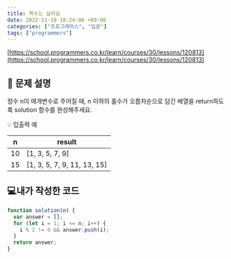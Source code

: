 ```yaml
---
title: 짝수는 싫어요
date: 2022-11-10 18:24:00 +09:00
categories: ["프로그래머스", "입문"]
tags: ["programmers"]
---
```


[https://school.programmers.co.kr/learn/courses/30/lessons/120813](https://school.programmers.co.kr/learn/courses/30/lessons/120813)

## 📔 문제 설명

정수 n이 매개변수로 주어질 때, n 이하의 홀수가 오름차순으로 담긴 배열을 return하도록 solution 함수를 완성해주세요.

💡 입출력 예

| n   | result                      |
| --- | --------------------------- |
| 10  | [1, 3, 5, 7, 9]             |
| 15  | [1, 3, 5, 7, 9, 11, 13, 15] |

## 💻내가 작성한 코드

```js
function solution(n) {
  var answer = [];
  for (let i = 1; i <= n; i++) {
    i % 2 != 0 && answer.push(i);
  }
  return answer;
}
```
